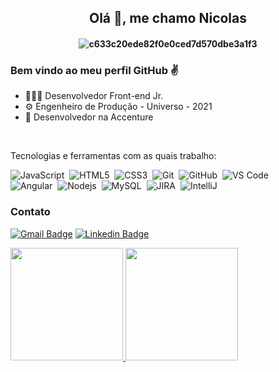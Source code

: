 <h2 align="center"> Olá 👋, me chamo Nicolas </h2>
<h4 align="center">

  ![c633c20ede82f0e0ced7d570dbe3a1f3](https://i.pinimg.com/originals/b4/e3/71/b4e371619042d1e80918d09904e90f7d.gif)
</h4>

### Bem vindo ao meu perfil GitHub ✌️
  -  👨🏻‍💻 Desenvolvedor Front-end Jr.
  -  ⚙️ Engenheiro de Produção - Universo - 2021
  -  💼 Desenvolvedor na Accenture

<br>  

Tecnologias e ferramentas com as quais trabalho: <br>  

![JavaScript](https://img.shields.io/badge/-JavaScript-05122A?style=flat&logo=javascript)&nbsp;
![HTML5](https://img.shields.io/badge/-HTML5-05122A?style=flat&log=html5)&nbsp;
![CSS3](https://img.shields.io/badge/-CSS-05122A?style=flat&logo=CSS3&logoColor=1572B6)&nbsp;
![Git](https://img.shields.io/badge/-Git-05122A?style=flat&logo=git)&nbsp;
![GitHub](https://img.shields.io/badge/-GitHub-05122A?style=flat&logo=github)&nbsp;
![VS Code](https://img.shields.io/badge/-Visual%20Studio%20Code-05122A?style=flat&logo=visual-studio-code&logoColor=007ACC)&nbsp; <br>
![Angular](https://img.shields.io/badge/-Angular-05122A?style=flat&log&logo=angular)&nbsp;
![Nodejs](https://img.shields.io/badge/-Nodejs-05122A?style=flat&logo=Node.js&logoColor=white)&nbsp;
![MySQL](https://img.shields.io/badge/-MySQL-05122A?style=flat&logo=mysql&logoColor=white)&nbsp;
![JIRA](https://img.shields.io/badge/-JIRA-05122A?style=flat&logo=jira)&nbsp;
![IntelliJ](https://img.shields.io/badge/-IntelliJ%20IDEA-05122A?style=flat&logo=intellij-idea&logoColor=white)&nbsp;
<br>

### Contato <br>

[![Gmail Badge](https://img.shields.io/badge/-Gmail-c14438?style=flat-square&logo=Gmail&logoColor=white&link=mailto:codeceira.nicolas@gmail.com)](mailto:codeceira.nicolas@gmail.com)
[![Linkedin Badge](https://img.shields.io/badge/-LinkedIn-blue?style=flat-square&logo=Linkedin&logoColor=white&link=https://www.linkedin.com/in/nicolas-codeceira-b0135a155/)](https://www.linkedin.com/in/nicolas-codeceira-b0135a155/)

<div>
 <a href="https://github.com/NicolasCalisto">
  <img height="180em" src="https://github-readme-stats.vercel.app/api?username=NicolasCalisto&show_icons=true&theme=dracula&include_all_commits=true&count_private=true"/>
  <img height="180em" src="https://github-readme-stats.vercel.app/api/top-langs/?username=NicolasCalisto&layout=compact&langs_count=7&theme=dracula"/></a>
</div>
